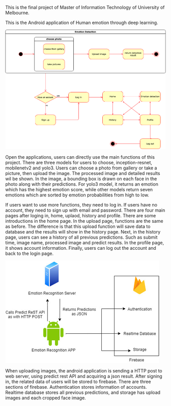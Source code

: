 This is the final project of Master of Information Technology of University of Melbourne.

This is the Android application of Human emotion through deep learning. 

![State diagram](https://github.com/nnyy10/COMP90055_CNN_Emotion_Recognition/blob/master/Android/image/app_state.png)

Open the applications, users can directly use the main functions of this project. There are three models for users to choose, inception-resnet, mobilenetv2 and yolo3. Users can choose a photo from gallery or take a picture, then upload the image. The processed image and detailed results wil be shown. In the image, a bounding box is drawn on each face in the photo along with their predictions. For yolo3 model, it returns an emotion which has the highest emotion score, while other models return seven emotions which are sorted by emotion probabilities from high to low. 

If users want to use more functions, they need to log in. If users have no account, they need to sign up with email and password. There are four main pages after loging in, home, uplaod, history and profile. There are some introductions in the home page. In the upload page, functions are the same as before. The difference is that this upload function will save data to database and the results will show in the history page. Next, in the history page, users can see a history of all previous predictions. Such as submit time, image name, processed image and predict results. In the profile page, it shows account information. Finally, users can log out the account and back to the login page. 

![Data transmission](https://github.com/nnyy10/COMP90055_CNN_Emotion_Recognition/blob/master/Android/image/IMG_6016.JPG)

When uploading images, the android application is sending a HTTP post to web server, using predict rest API and acquiring a json result. After signing in, the related data of users will be stored to firebase. There are three sections of firebase. Authentication stores information of accounts. Realtime database stores all previous predictions, and storage has upload images and each cropped face image. 
